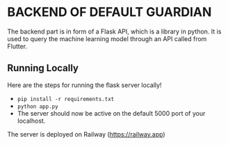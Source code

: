 # BACKEND OF DEFAULT GUARDIAN

The backend part is in form of a Flask API, which is a library in python. It is used to query the machine learning model through an API called from Flutter.

## Running Locally

Here are the steps for running the flask server locally!

- ```pip install -r requirements.txt```
- ```python app.py```
- The server should now be active on the default 5000 port of your localhost.

The server is deployed on Railway (https://railway.app)